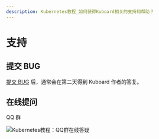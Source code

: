 ```yaml
---
description: Kubernetes教程_如何获得Kuboard相关的支持和帮助？
---
```


# 支持

<AdSenseTitle/>

## 提交 BUG

[提交 BUG](https://github.com/shaohq/kuboard-issues/issues) 后，通常会在第二天得到 Kuboard 作者的答复。

## 在线提问

QQ 群

![Kubernetes教程：QQ群在线答疑](/images/kuboard_qq.png)
